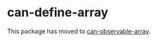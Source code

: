 # can-define-array

This package has moved to [can-observable-array](https://www.npmjs.com/package/can-observable-array).
